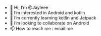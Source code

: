 - 👋 Hi, I’m @Jayleee
- 👀 I’m interested in Android and kotlin
- 🌱 I’m currently learning kotlin and Jetpack
- 💞️ I’m looking to collaborate on Android
- 📫 How to reach me : email me 

<!---
Jayleee/Jayleee is a ✨ special ✨ repository because its `README.md` (this file) appears on your GitHub profile.
You can click the Preview link to take a look at your changes.
--->
